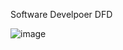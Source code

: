 Software Develpoer DFD


![image](https://cloud.githubusercontent.com/assets/25205721/22491020/430ac3ce-e7e6-11e6-8109-e2b0ea09d7d8.png)


